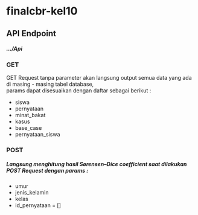 # finalcbr-kel10

<h2>API Endpoint</h1>
<h5>.../Api</h5>

<h3>GET</h3>
<p>GET Request tanpa parameter akan langsung output semua data yang ada di masing - masing tabel database, <br> params dapat disesuaikan dengan daftar sebagai berikut :</p>
<ul>
  <li>siswa</li>
  <li>pernyataan</li>
  <li>minat_bakat</li>
  <li>kasus</li>
  <li>base_case</li>
  <li>pernyataan_siswa</li>
</ul>

<h3>POST</h3>
<h5>Langsung menghitung hasil Sørensen–Dice coefficient saat dilakukan POST Request dengan params :</h5>
<ul>
  <li>umur</li>
  <li>jenis_kelamin</li>
  <li>kelas</li>
  <li>id_pernyataan = []</li>
</ul>
